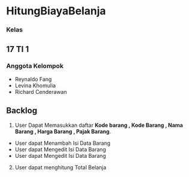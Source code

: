 # HitungBiayaBelanja

### Kelas 
## **17 TI 1**

### Anggota Kelompok
- Reynaldo Fang 
- Levina Khomulia
- Richard Cenderawan

## Backlog 
1. User Dapat Memasukkan daftar **Kode barang , Kode Barang , Nama Barang , Harga Barang , Pajak Barang**.
- User dapat Menambah Isi Data Barang
- User dapat Mengedit Isi Data Barang
- User dapat Mengedit Isi Data Barang

2. User dapat menghitung Total Belanja






